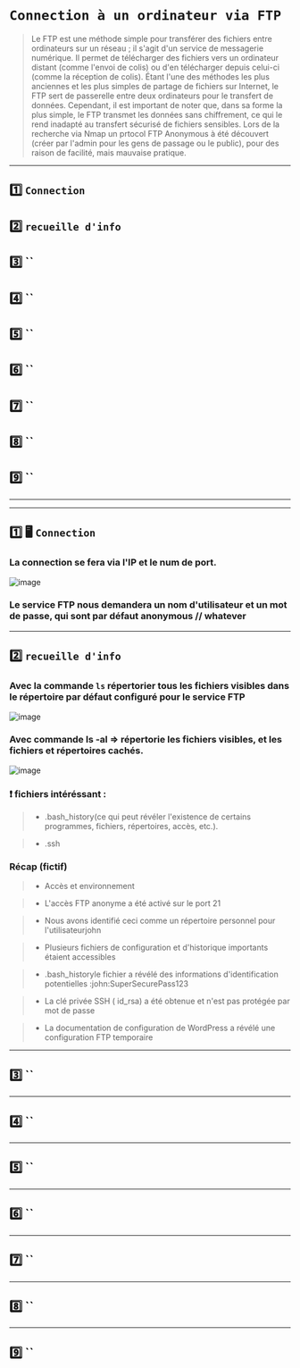 

# `Connection à un ordinateur via FTP`

> Le FTP est une méthode simple pour transférer des fichiers entre ordinateurs sur un réseau ; il s'agit d'un service de messagerie numérique. Il permet de télécharger des fichiers vers un ordinateur distant (comme l'envoi de colis) ou d'en télécharger depuis celui-ci (comme la réception de colis). Étant l'une des méthodes les plus anciennes et les plus simples de partage de fichiers sur Internet, le FTP sert de passerelle entre deux ordinateurs pour le transfert de données. Cependant, il est important de noter que, dans sa forme la plus simple, le FTP transmet les données sans chiffrement, ce qui le rend inadapté au transfert sécurisé de fichiers sensibles.
> Lors de la recherche via Nmap un prtocol FTP Anonymous à été découvert (créer par l'admin pour les gens de passage ou le public), pour des raison de facilité, mais mauvaise pratique.



---

## 1️⃣ `Connection`
## 2️⃣ `recueille d'info`
## 3️⃣ ``
## 4️⃣ ``
## 5️⃣ ``
## 6️⃣ ``
## 7️⃣ ``
## 8️⃣ ``
## 9️⃣ ``



---
---

## 1️⃣  🖥️ `Connection`

###  La connection se fera via l'IP et le num de port. 

![image](https://github.com/user-attachments/assets/1507e202-f17f-4cd9-bcf2-a8fe47431295)

### Le service FTP nous demandera un nom d'utilisateur et un mot de passe, qui sont par défaut anonymous // whatever

---

## 2️⃣ `recueille d'info`

### Avec la commande `ls` répertorier tous les fichiers visibles dans le répertoire par défaut configuré pour le service FTP

![image](https://github.com/user-attachments/assets/b683a4d9-991e-441a-96b4-535d42905b67)

### Avec commande ls -al => répertorie  les fichiers visibles, et les fichiers et répertoires cachés.

![image](https://github.com/user-attachments/assets/8efb9290-0633-4c06-8e58-380832a27eb1)

### :heavy_exclamation_mark: fichiers intéréssant : 

> * .bash_history(ce qui peut révéler l'existence de certains programmes, fichiers, répertoires, accès, etc.). 

> * .ssh

### Récap (fictif)

> * Accès et environnement

> * L'accès FTP anonyme a été activé sur le port 21

> * Nous avons identifié ceci comme un répertoire personnel pour l'utilisateurjohn

> * Plusieurs fichiers de configuration et d'historique importants étaient accessibles

> * .bash_historyle fichier a révélé des informations d'identification potentielles :john:SuperSecurePass123

> * La clé privée SSH ( id_rsa) a été obtenue et n'est pas protégée par mot de passe

> * La documentation de configuration de WordPress a révélé une configuration FTP temporaire











---

## 3️⃣ ``

---

## 4️⃣ ``

---

## 5️⃣ ``

---

## 6️⃣ ``

---

## 7️⃣ ``

---

## 8️⃣ ``

---

## 9️⃣ ``



